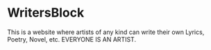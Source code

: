 # WritersBlock
This is a website where artists of any kind can write their own Lyrics, Poetry, Novel, etc. EVERYONE IS AN ARTIST.
